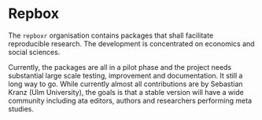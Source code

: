 # Repbox

The `repboxr` organisation contains packages that shall facilitate reproducible research. The development is concentrated on economics and social sciences.

Currently, the packages are all in a pilot phase and the project needs substantial large scale testing, improvement and documentation. It still a long way to go. While currently almost all contributions are by Sebastian Kranz (Ulm University), the goals is that a stable version will have a wide community including ata editors, authors and researchers performing meta studies.



